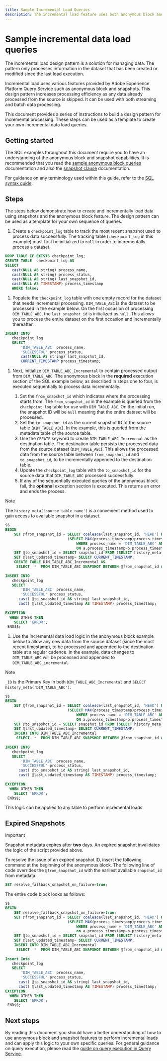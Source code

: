 ```yaml
---
title: Sample Incremental Load Queries
description: The incremental load feature uses both anonymous block and snapshot features to provide a near real-time solution for moving data from the data lake to your data warehouse whilst ignoring matching data.
---
```

# Sample incremental data load queries

The incremental load design pattern is a solution for managing data. The pattern only processes information in the dataset that has been created or modified since the last load execution. 

Incremental load uses various features provided by Adobe Experience Platform Query Service such as anonymous block and snapshots. This design pattern increases processing efficiency as any data already processed from the source is skipped. It can be used with both streaming and batch data processing.

This document provides a series of instructions to build a design pattern for incremental processing. These steps can be used as a template to create your own incremental data load queries.

## Getting started

The SQL examples throughout this document require you to have an understanding of the anonymous block and snapshot capabilities. It is recommended that you read the [sample anonymous block queries](./anonymous-block.md) documentation and also the [snapshot clause](../sql/syntax.md#snapshot-clause) documentation.

For guidance on any terminology used within this guide, refer to the [SQL syntax guide](../sql/syntax.md).

## Steps

The steps below demonstrate how to create and incrementally load data using snapshots and the anonymous block feature. The design pattern can be used as a template for your own sequence of queries.

1. Create a `checkpoint_log` table to track the most recent snapshot used to process data successfully. The tracking table (`checkpoint_log` in this example) must first be initialized to `null` in order to incrementally process a dataset.

```SQL
DROP TABLE IF EXISTS checkpoint_log;
CREATE TABLE  checkpoint_log AS
SELECT
   cast(NULL AS string) process_name,
   cast(NULL AS string) process_status,
   cast(NULL AS string) last_snapshot_id,
   cast(NULL AS TIMESTAMP) process_timestamp
   WHERE false;
```

1. Populate the `checkpoint_log` table with one empty record for the dataset that needs incremental processing. `DIM_TABLE_ABC` is the dataset to be processed in the example below. On the first occasion of processing `DIM_TABLE_ABC`, the `last_snapshot_id` is initialized as `null`. This allows you to process the entire dataset on the first occasion and incrementally thereafter.

```SQL
INSERT INTO
   checkpoint_log
   SELECT
       'DIM_TABLE_ABC' process_name,
       'SUCCESSFUL' process_status,
       cast(NULL AS string) last_snapshot_id,
       CURRENT_TIMESTAMP process_timestamp;
```

1. Next, initialize `DIM_TABLE_ABC_Incremental` to contain processed output from `DIM_TABLE_ABC`. The anonymous block in the **required** execution section of the SQL example below, as described in steps one to four, is executed sequentially to process data incrementally.

   1. Set the `from_snapshot_id` which indicates where the processing starts from. The `from_snapshot_id` in the example is queried from the `checkpoint_log` table for use with `DIM_TABLE_ABC`. On the initial run, the snapshot ID will be `null` meaning that the entire dataset will be processed.
   2. Set the `to_snapshot_id` as the current snapshot ID of the source table (`DIM_TABLE_ABC`). In the example, this is queried from the metadata table of the source table. 
   3. Use the `CREATE` keyword to create `DIM_TABLE_ABC_Incremenal` as the destination table. The destination table persists the processed data from the source dataset (`DIM_TABLE_ABC`). This allows the processed data from the source table between `from_snapshot_id` and `to_snapshot_id`, to be incrementally appended to the destination table.
   4. Update the `checkpoint_log` table with the `to_snapshot_id` for the source data that `DIM_TABLE_ABC` processed successfully.
   5. If any of the sequentially executed queries of the anonymous block fail, the **optional** exception section is executed. This returns an error and ends the process.

>[!NOTE]
>
>The `history_meta('source table name')` is a convenient method used to gain access to available snapshot in a dataset.

```SQL
$$
BEGIN
    SET @from_snapshot_id = SELECT coalesce(last_snapshot_id, 'HEAD') FROM checkpoint_log a JOIN
                            (SELECT MAX(process_timestamp)process_timestamp FROM checkpoint_log
                                WHERE process_name = 'DIM_TABLE_ABC' AND process_status = 'SUCCESSFUL' )b
                                ON a.process_timestamp=b.process_timestamp;
    SET @to_snapshot_id = SELECT snapshot_id FROM (SELECT history_meta('DIM_TABLE_ABC')) WHERE  is_current = true;
    SET @last_updated_timestamp= SELECT CURRENT_TIMESTAMP;
    CREATE TABLE DIM_TABLE_ABC_Incremental AS
     SELECT  *  FROM DIM_TABLE_ABC SNAPSHOT BETWEEN @from_snapshot_id AND @to_snapshot_id ;
 
INSERT INTO
   checkpoint_log
   SELECT
       'DIM_TABLE_ABC' process_name,
       'SUCCESSFUL' process_status,
      cast( @to_snapshot_id AS string) last_snapshot_id,
      cast( @last_updated_timestamp AS TIMESTAMP) process_timestamp;
 
EXCEPTION
  WHEN OTHER THEN
    SELECT 'ERROR';
 END$$;
```

1. Use the incremental data load logic in the anonymous block example below to allow any new data from the source dataset (since the most recent timestamp), to be processed and appended to the destination table at a regular cadence. In the example, data changes to `DIM_TABLE_ABC` will be processed and appended to `DIM_TABLE_ABC_incremental`.

>[!NOTE]
>
> `_ID` is the Primary Key in both `DIM_TABLE_ABC_Incremental` and `SELECT history_meta('DIM_TABLE_ABC')`.

```SQL
$$
BEGIN
    SET @from_snapshot_id = SELECT coalesce(last_snapshot_id, 'HEAD') FROM checkpoint_log a join
                            (SELECT MAX(process_timestamp)process_timestamp FROM checkpoint_log
                                WHERE process_name = 'DIM_TABLE_ABC' AND process_status = 'SUCCESSFUL' )b
                                ON a.process_timestamp=b.process_timestamp;
    SET @to_snapshot_id = SELECT snapshot_id FROM (SELECT history_meta('DIM_TABLE_ABC')) WHERE  is_current = true;
    SET @last_updated_timestamp= SELECT CURRENT_TIMESTAMP;
    INSERT INTO DIM_TABLE_ABC_Incremental
     SELECT  *  FROM DIM_TABLE_ABC SNAPSHOT BETWEEN @from_snapshot_id AND @to_snapshot_id WHERE NOT EXISTS (SELECT _id FROM DIM_TABLE_ABC_Incremental a WHERE _id=a._id);
 
INSERT INTO
   checkpoint_log
   SELECT
       'DIM_TABLE_ABC' process_name,
       'SUCCESSFUL' process_status,
      cast( @to_snapshot_id AS string) last_snapshot_id,
      cast( @last_updated_timestamp AS TIMESTAMP) process_timestamp;
 
EXCEPTION
  WHEN OTHER THEN
    SELECT 'ERROR';
 END$$;
```

This logic can be applied to any table to perform incremental loads.

## Expired Snapshots

>[!IMPORTANT]
>
>Snapshot metadata expires after **two** days. An expired snapshot invalidates the logic of the script provided above. 

To resolve the issue of an expired snapshot ID, insert the following command at the beginning of the anonymous block. The following line of code overrides the `@from_snapshot_id` with the earliest available `snapshot_id` from metadata.

```SQL
SET resolve_fallback_snapshot_on_failure=true;
```

The entire code block looks as follows:

```SQL
$$
BEGIN
    SET resolve_fallback_snapshot_on_failure=true;
    SET @from_snapshot_id = SELECT coalesce(last_snapshot_id, 'HEAD') FROM checkpoint_log a JOIN
                            (SELECT MAX(process_timestamp)process_timestamp FROM checkpoint_log
                                WHERE process_name = 'DIM_TABLE_ABC' AND process_status = 'SUCCESSFUL' )b
                                on a.process_timestamp=b.process_timestamp;
    SET @to_snapshot_id = SELECT snapshot_id FROM (SELECT history_meta('DIM_TABLE_ABC')) WHERE  is_current = true;
    SET @last_updated_timestamp= SELECT CURRENT_TIMESTAMP;
    INSERT INTO DIM_TABLE_ABC_Incremental
     SELECT  *  FROM DIM_TABLE_ABC SNAPSHOT BETWEEN @from_snapshot_id AND @to_snapshot_id WHERE NOT EXISTS (SELECT _id FROM DIM_TABLE_ABC_Incremental a WHERE _id=a._id);
 
Insert Into
   checkpoint_log
   SELECT
       'DIM_TABLE_ABC' process_name,
       'SUCCESSFUL' process_status,
      cast( @to_snapshot_id AS string) last_snapshot_id,
      cast( @last_updated_timestamp AS TIMESTAMP) process_timestamp;
EXCEPTION
  WHEN OTHER THEN
    SELECT 'ERROR';
 END$$;
```

## Next steps

By reading this document you should have a better understanding of how to use anonymous block and snapshot features to perform incremental loads and can apply this logic to your own specific queries. For general guidance on query execution, please read the [guide on query execution in Query Service](./writing-queries.md).
